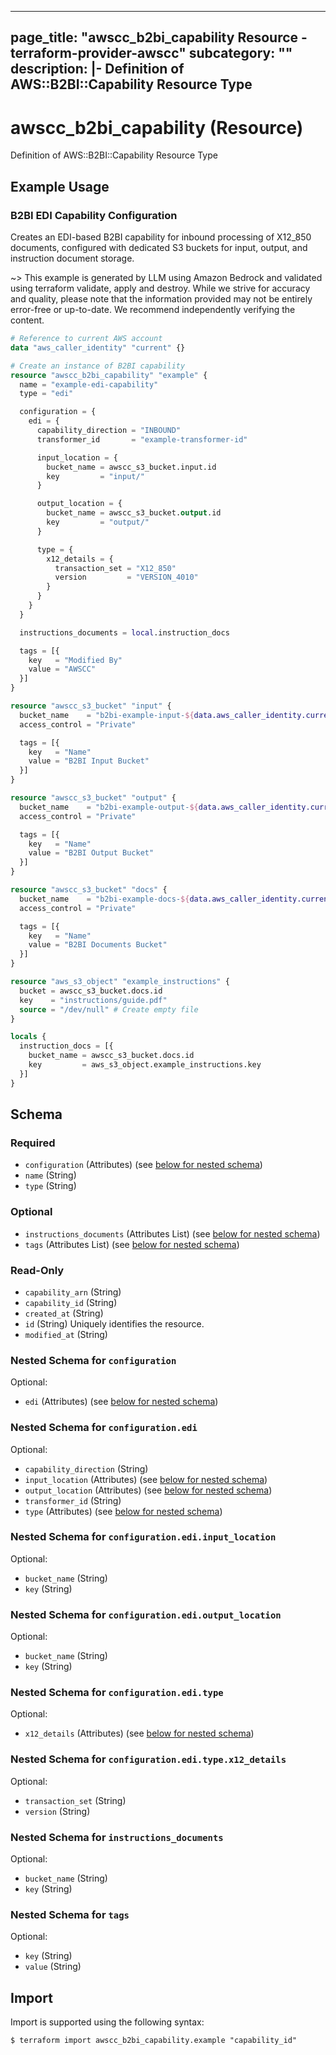 
---
page_title: "awscc_b2bi_capability Resource - terraform-provider-awscc"
subcategory: ""
description: |-
  Definition of AWS::B2BI::Capability Resource Type
---

# awscc_b2bi_capability (Resource)

Definition of AWS::B2BI::Capability Resource Type

## Example Usage

### B2BI EDI Capability Configuration

Creates an EDI-based B2BI capability for inbound processing of X12_850 documents, configured with dedicated S3 buckets for input, output, and instruction document storage.

~> This example is generated by LLM using Amazon Bedrock and validated using terraform validate, apply and destroy. While we strive for accuracy and quality, please note that the information provided may not be entirely error-free or up-to-date. We recommend independently verifying the content.

```terraform
# Reference to current AWS account
data "aws_caller_identity" "current" {}

# Create an instance of B2BI capability
resource "awscc_b2bi_capability" "example" {
  name = "example-edi-capability"
  type = "edi"

  configuration = {
    edi = {
      capability_direction = "INBOUND"
      transformer_id       = "example-transformer-id"

      input_location = {
        bucket_name = awscc_s3_bucket.input.id
        key         = "input/"
      }

      output_location = {
        bucket_name = awscc_s3_bucket.output.id
        key         = "output/"
      }

      type = {
        x12_details = {
          transaction_set = "X12_850"
          version         = "VERSION_4010"
        }
      }
    }
  }

  instructions_documents = local.instruction_docs

  tags = [{
    key   = "Modified By"
    value = "AWSCC"
  }]
}

resource "awscc_s3_bucket" "input" {
  bucket_name    = "b2bi-example-input-${data.aws_caller_identity.current.account_id}"
  access_control = "Private"

  tags = [{
    key   = "Name"
    value = "B2BI Input Bucket"
  }]
}

resource "awscc_s3_bucket" "output" {
  bucket_name    = "b2bi-example-output-${data.aws_caller_identity.current.account_id}"
  access_control = "Private"

  tags = [{
    key   = "Name"
    value = "B2BI Output Bucket"
  }]
}

resource "awscc_s3_bucket" "docs" {
  bucket_name    = "b2bi-example-docs-${data.aws_caller_identity.current.account_id}"
  access_control = "Private"

  tags = [{
    key   = "Name"
    value = "B2BI Documents Bucket"
  }]
}

resource "aws_s3_object" "example_instructions" {
  bucket = awscc_s3_bucket.docs.id
  key    = "instructions/guide.pdf"
  source = "/dev/null" # Create empty file
}

locals {
  instruction_docs = [{
    bucket_name = awscc_s3_bucket.docs.id
    key         = aws_s3_object.example_instructions.key
  }]
}
```

<!-- schema generated by tfplugindocs -->
## Schema

### Required

- `configuration` (Attributes) (see [below for nested schema](#nestedatt--configuration))
- `name` (String)
- `type` (String)

### Optional

- `instructions_documents` (Attributes List) (see [below for nested schema](#nestedatt--instructions_documents))
- `tags` (Attributes List) (see [below for nested schema](#nestedatt--tags))

### Read-Only

- `capability_arn` (String)
- `capability_id` (String)
- `created_at` (String)
- `id` (String) Uniquely identifies the resource.
- `modified_at` (String)

<a id="nestedatt--configuration"></a>
### Nested Schema for `configuration`

Optional:

- `edi` (Attributes) (see [below for nested schema](#nestedatt--configuration--edi))

<a id="nestedatt--configuration--edi"></a>
### Nested Schema for `configuration.edi`

Optional:

- `capability_direction` (String)
- `input_location` (Attributes) (see [below for nested schema](#nestedatt--configuration--edi--input_location))
- `output_location` (Attributes) (see [below for nested schema](#nestedatt--configuration--edi--output_location))
- `transformer_id` (String)
- `type` (Attributes) (see [below for nested schema](#nestedatt--configuration--edi--type))

<a id="nestedatt--configuration--edi--input_location"></a>
### Nested Schema for `configuration.edi.input_location`

Optional:

- `bucket_name` (String)
- `key` (String)


<a id="nestedatt--configuration--edi--output_location"></a>
### Nested Schema for `configuration.edi.output_location`

Optional:

- `bucket_name` (String)
- `key` (String)


<a id="nestedatt--configuration--edi--type"></a>
### Nested Schema for `configuration.edi.type`

Optional:

- `x12_details` (Attributes) (see [below for nested schema](#nestedatt--configuration--edi--type--x12_details))

<a id="nestedatt--configuration--edi--type--x12_details"></a>
### Nested Schema for `configuration.edi.type.x12_details`

Optional:

- `transaction_set` (String)
- `version` (String)





<a id="nestedatt--instructions_documents"></a>
### Nested Schema for `instructions_documents`

Optional:

- `bucket_name` (String)
- `key` (String)


<a id="nestedatt--tags"></a>
### Nested Schema for `tags`

Optional:

- `key` (String)
- `value` (String)

## Import

Import is supported using the following syntax:

```shell
$ terraform import awscc_b2bi_capability.example "capability_id"
```
